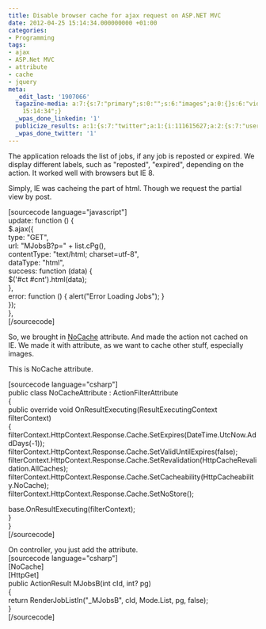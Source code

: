 ```yaml
---
title: Disable browser cache for ajax request on ASP.NET MVC
date: 2012-04-25 15:14:34.000000000 +01:00
categories:
- Programming
tags:
- ajax
- ASP.Net MVC
- attribute
- cache
- jquery
meta:
  _edit_last: '1907066'
  tagazine-media: a:7:{s:7:"primary";s:0:"";s:6:"images";a:0:{}s:6:"videos";a:0:{}s:11:"image_count";s:1:"0";s:6:"author";s:7:"1907066";s:7:"blog_id";s:7:"1833431";s:9:"mod_stamp";s:19:"2012-04-25
    15:14:34";}
  _wpas_done_linkedin: '1'
  publicize_results: a:1:{s:7:"twitter";a:1:{i:111615627;a:2:{s:7:"user_id";s:10:"andrewchaa";s:7:"post_id";s:18:"195168936009019392";}}}
  _wpas_done_twitter: '1'
---
```

<p>The application reloads the list of jobs, if any job is reposted or expired. We display different labels, such as "reposted", "expired", depending on the action. It worked well with browsers but IE 8.</p>
<p>Simply, IE was cacheing the part of html. Though we request the partial view by post.</p>
<p>[sourcecode language="javascript"]<br />
update: function () {<br />
    $.ajax({<br />
        type: &quot;GET&quot;,<br />
        url: &quot;MJobsB?p=&quot; + list.cPg(),<br />
        contentType: &quot;text/html; charset=utf-8&quot;,<br />
        dataType: &quot;html&quot;,<br />
        success: function (data) {<br />
            $('#ct #cnt').html(data);<br />
        },<br />
        error: function () { alert(&quot;Error Loading Jobs&quot;); }<br />
    });<br />
},<br />
[/sourcecode]</p>
<p>So, we brought in <a href="http://stackoverflow.com/a/1705113/437961">NoCache</a> attribute. And made the action not cached on IE. We made it with attribute, as we want to cache other stuff, especially images.</p>
<p>This is NoCache attribute.</p>
<p>[sourcecode language="csharp"]<br />
public class NoCacheAttribute : ActionFilterAttribute<br />
{<br />
    public override void OnResultExecuting(ResultExecutingContext filterContext)<br />
    {<br />
        filterContext.HttpContext.Response.Cache.SetExpires(DateTime.UtcNow.AddDays(-1));<br />
        filterContext.HttpContext.Response.Cache.SetValidUntilExpires(false);<br />
        filterContext.HttpContext.Response.Cache.SetRevalidation(HttpCacheRevalidation.AllCaches);<br />
        filterContext.HttpContext.Response.Cache.SetCacheability(HttpCacheability.NoCache);<br />
        filterContext.HttpContext.Response.Cache.SetNoStore();</p>
<p>        base.OnResultExecuting(filterContext);<br />
    }<br />
}<br />
[/sourcecode]</p>
<p>On controller, you just add the attribute.<br />
[sourcecode language="csharp"]<br />
[NoCache]<br />
[HttpGet]<br />
public ActionResult MJobsB(int cId, int? pg)<br />
{<br />
    return RenderJobListIn(&quot;_MJobsB&quot;, cId, Mode.List, pg, false);<br />
}<br />
[/sourcecode]</p>
